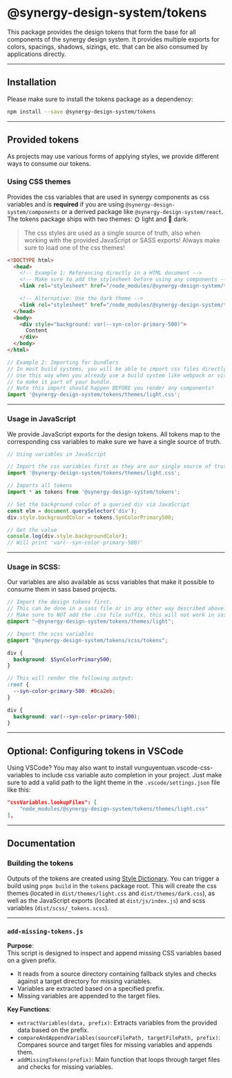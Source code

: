 # @synergy-design-system/tokens

This package provides the design tokens that form the base for all components of the synergy design system.
It provides multiple exports for colors, spacings, shadows, sizings, etc. that can be also consumed by applications directly.

---

## Installation

Please make sure to install the tokens package as a dependency:

```bash
npm install --save @synergy-design-system/tokens
```

---

## Provided tokens

As projects may use various forms of applying styles, we provide different ways to consume our tokens.

### Using CSS themes

Provides the css variables that are used in synergy components as css variables and is **required** if you are using `@synergy-design-system/components` or a derived package like `@synergy-design-system/react`.
The tokens package ships with two themes: 🌞 light and 🌛 dark.

> The css styles are used as a single source of truth, also when working with the provided JavaScript or SASS exports!
> Always make sure to load one of the css themes!

```html
<!DOCTYPE html>
  <head>
    <!-- Example 1: Referencing directly in a HTML document -->
    <!-- Make sure to add the stylesheet before using any components -->
    <link rel="stylesheet" href="/node_modules/@synergy-design-system/tokens/themes/light.css" />

    <!-- Alternative: Use the dark theme -->
    <link rel="stylesheet" href="/node_modules/@synergy-design-system/tokens/themes/dark.css" />
  </head>
  <body>
    <div style="background: var(--syn-color-primary-500)">
      Content
    </div>
  </body>
</html>
```

```javascript
// Example 2: Importing for bundlers
// In most build systems, you will be able to import css files directly
// Use this way when you already use a build system like webpack or vite
// to make it part of your bundle.
// Note this import should happen BEFORE you render any components!
import '@synergy-design-system/tokens/themes/light.css';
```

---

### Usage in JavaScript

We provide JavaScript exports for the design tokens.
All tokens map to the corresponding css variables to make sure we have a single source of truth.

```javascript
// Using variables in JavaScript

// Import the css variables first as they are our single source of truth
import '@synergy-design-system/tokens/themes/light.css';

// Imports all tokens
import * as tokens from '@synergy-design-system/tokens';

// Set the background color of a queried div via JavaScript
const elm = document.querySelector('div');
div.style.backgroundColor = tokens.SynColorPrimary500;

// Get the value
console.log(div.style.backgroundColor);
// Will print 'var(--syn-color-primary-500)'
```

---

### Usage in SCSS:

Our variables are also available as scss variables that make it possible to consume them in sass based projects.

```scss
// Import the design tokens first.
// This can be done in a sass file or in any other way described above.
// Make sure to NOT add the .css file suffix, this will not work in sass
@import "~@synergy-design-system/tokens/themes/light";

// Import the scss variables
@import "@synergy-design-system/tokens/scss/tokens";

div {
  background: $SynColorPrimary500;
}

// This will render the following output:
:root {
  --syn-color-primary-500: #0ca2eb;
}

div {
  background: var(--syn-color-primary-500);
}
```

---

## Optional: Configuring tokens in VSCode

Using VSCode?
You may also want to install vunguyentuan.vscode-css-variables to include css variable auto completion in your project.
Just make sure to add a valid path to the light theme in the `.vscode/settings.json` file like this:

```json
"cssVariables.lookupFiles": [
    "node_modules/@synergy-design-system/tokens/themes/light.css"
],
```

---

## Documentation

### Building the tokens

Outputs of the tokens are created using [Style Dictionary](https://amzn.github.io/style-dictionary/).
You can trigger a build using `pnpm build` in the `tokens` package root. This will create the css themes (located in `dist/themes/light.css` and `dist/themes/dark.css`), as well as the JavaScript exports (located at `dist/js/index.js`) and scss variables (`dist/scss/_tokens.scss`).

---

### `add-missing-tokens.js`

**Purpose**:  
This script is designed to inspect and append missing CSS variables based on a given prefix.

- It reads from a source directory containing fallback styles and checks against a target directory for missing variables.
- Variables are extracted based on a specified prefix.
- Missing variables are appended to the target files.

**Key Functions**:

- `extractVariables(data, prefix)`: Extracts variables from the provided data based on the prefix.
- `compareAndAppendVariables(sourceFilePath, targetFilePath, prefix)`: Compares source and target files for missing variables and appends them.
- `addMissingTokens(prefix)`: Main function that loops through target files and checks for missing variables.
